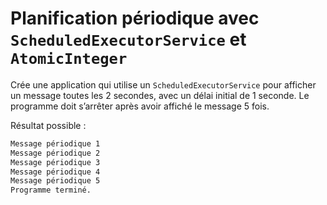 # Planification périodique avec `ScheduledExecutorService` et `AtomicInteger`

Crée une application qui utilise un `ScheduledExecutorService` pour afficher un message toutes les 2 secondes,
avec un délai initial de 1 seconde. Le programme doit s’arrêter après avoir affiché le message 5 fois.




Résultat possible :

```bash
Message périodique 1
Message périodique 2
Message périodique 3
Message périodique 4
Message périodique 5
Programme terminé.
```